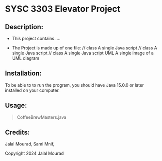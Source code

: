 # SYSC 3303 Elevator Project

Description:
-----------

- This project contains ....

- The Project is made up of one file:
  // class			A single Java script
  // class				A single Java script
  // class				A single Java script
  UML					A single image of a UML diagram

Installation:
-------------
To be able to to run the program, you should have Java 15.0.0 or later installed on your
computer.


Usage:
------

>CoffeeBrewMasters.java


Credits:
--------
Jalal Mourad, Sami Mnif,

Copyright 2024 Jalal Mourad

 